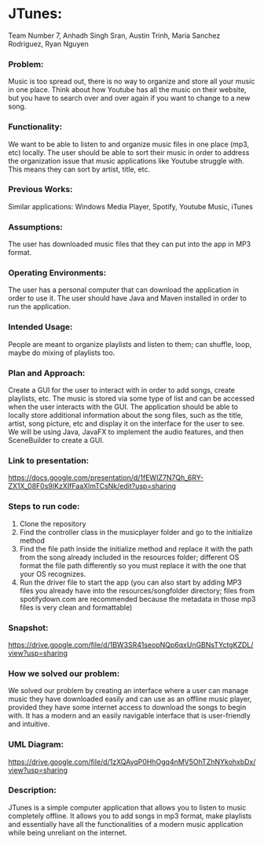 # JTunes:
Team Number 7, Anhadh Singh Sran, Austin Trinh, Maria Sanchez Rodriguez, Ryan Nguyen

### Problem: 
Music is too spread out, there is no way to organize and store all your music in one place. Think about how Youtube has all the music on their website, but you have to search over and over again if you want to change to a new song. 

### Functionality: 
We want to be able to listen to and organize music files in one place (mp3, etc) locally. 
The user should be able to sort their music in order to address the organization issue that music applications like Youtube struggle with. This means they can sort by artist, title, etc. 

### Previous Works:
Similar applications: Windows Media Player, Spotify, Youtube Music, iTunes

### Assumptions: 
The user has downloaded music files that they can put into the app in MP3 format. 

### Operating Environments:
The user has a personal computer that can download the application in order to use it. The user should have Java and Maven installed in order to run the application. 

### Intended Usage: 
People are meant to organize playlists and listen to them; can shuffle, loop, maybe do mixing of playlists too. 

### Plan and Approach:
Create a GUI for the user to interact with in order to add songs, create playlists, etc. The music is stored via some type of list and can be accessed when the user interacts with the GUI. The application should be able to locally store additional information about the song files, such as the title, artist, song picture, etc and display it on the interface for the user to see. We will be using Java, JavaFX to implement the audio features, and then SceneBuilder to create a GUI. 

### Link to presentation: 
https://docs.google.com/presentation/d/1fEWIZ7N7Qh_6RY-ZX1X_08F0s9IKzXIfFaaXlmTCsNk/edit?usp=sharing

### Steps to run code: 
1. Clone the repository
2. Find the controller class in the musicplayer folder and go to the initialize method
3. Find the file path inside the initialize method and replace it with the path from the song already included in the resources folder; different OS format the file path differently so you must replace it with the one that your OS recognizes.
4. Run the driver file to start the app (you can also start by adding MP3 files you already have into the resources/songfolder directory; files from spotifydown.com are recommended because the metadata in those mp3 files is very clean and formattable)

### Snapshot: 
https://drive.google.com/file/d/1BW3SR41seopNQp6qxUnGBNsTYctgKZDL/view?usp=sharing

### How we solved our problem: 
We solved our problem by creating an interface where a user can manage music they have downloaded easily and can use as an offline music player, provided they have some internet access to download the songs to begin with. It has a modern and an easily navigable interface that is user-friendly and intuitive. 

### UML Diagram: 
https://drive.google.com/file/d/1zXQAyqP0HhOgq4nMV5OhTZhNYkohxbDx/view?usp=sharing

### Description: 
JTunes is a simple computer application that allows you to listen to music completely offline. It allows you to add songs in mp3 format, make playlists and essentially have all the functionalities of a modern music application while being unreliant on the internet. 
